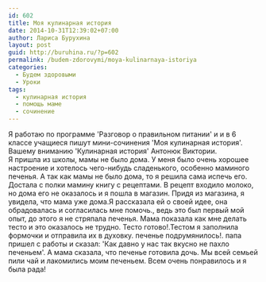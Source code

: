 ```yaml
---
id: 602
title: Моя кулинарная история
date: 2014-10-31T12:39:02+07:00
author: Лариса Бурухина
layout: post
guid: http://buruhina.ru/?p=602
permalink: /budem-zdorovymi/moya-kulinarnaya-istoriya
categories:
  - Будем здоровыми
  - Уроки
tags:
  - кулинарная история
  - помощь маме
  - сочинение
---
```

Я работаю по программе 'Разговор о правильном питании' и и в 6 классе учащиеся пишут мини-сочинения 'Моя кулинарная история'. Вашему вниманию 'Кулинарная история' Антонюк Виктории.  
Я пришла из школы, мамы не было дома. У меня было очень хорошее настроение и хотелось чего-нибудь сладенького, особенно маминого печенья. А так как мамы не было дома, то я решила сама испечь его. Достала с полки мамину книгу с рецептами. В рецепт входило молоко, но дома его не оказалось и я пошла в магазин. Придя из магазина, я увидела, что мама уже дома.Я рассказала ей о своей идее, она обрадовалась и согласилась мне помочь., ведь это был первый мой опыт, до этого я не стряпала печенья. Мама показала как мне делать тесто и это оказалось не трудно. Тесто готово!.Тестом я заполнила формочки и отправила их в духовку. печенье подрумянилось!. папа пришел с работы и сказал: 'Как давно у нас так вкусно не пахло печеньем'. А мама сказала, что печенье готовила дочь. Мы всей семьей пили чай и лакомились моим печеньем. Всем очень понравилось и я была рада!